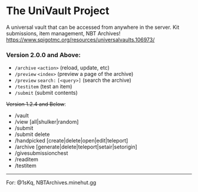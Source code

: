 # The UniVault Project
A universal vault that can be accessed from anywhere in the server.
Kit submissions, item management, NBT Archives!
https://www.spigotmc.org/resources/universalvaults.106973/

### __**Version 2.0.0 and Above:**__

- `/archive` `<action>` (reload, update, etc)
- `/preview` `<index>` (preview a page of the archive)
- `/preview` `search:` `[<query>]` (search the archive)
- `/testitem` (test an item)
- `/submit` (submit contents)



~~Version 1.2.4 and Below~~:
- /vault <page number>
- /view [all|shulker|random] <page number>
- /submit
- /submit delete <index>
- /handpicked [create|delete|open|edit|teleport] <handpicked kit>
- /archive [generate|delete|teleport|setair|setorigin]
- /givesubmissionchest
- /readitem
- /testitem

-----------------------------------------------------------
For: @1sKq, NBTArchives.minehut.gg